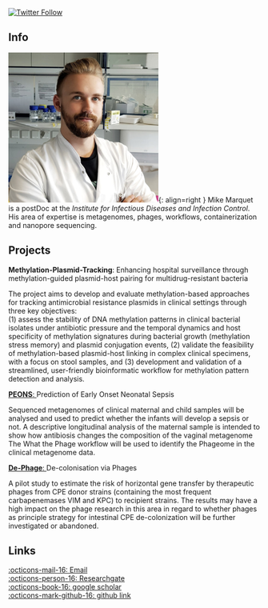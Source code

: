 [![Twitter Follow](https://img.shields.io/twitter/follow/mult1fractal.svg?style=social)](https://twitter.com/mult1fractal) 

## Info

![mike](images/mike.png){: align=right }
Mike Marquet is a postDoc at the *Institute for Infectious Diseases and Infection Control*. His area of expertise is metagenomes, phages, workflows, containerization and nanopore sequencing. 

## Projects


**Methylation-Plasmid-Tracking**:
Enhancing hospital surveillance through methylation-guided plasmid-host pairing for multidrug-resistant bacteria  

The project aims to develop and evaluate methylation-based approaches for tracking antimicrobial resistance plasmids in clinical settings through three key objectives:  
(1) assess the stability of DNA methylation patterns in clinical bacterial isolates under antibiotic pressure and the temporal dynamics and host specificity of methylation signatures during bacterial growth (methylation stress memory) and plasmid conjugation events,
(2) validate the feasibility of methylation-based plasmid-host linking in complex clinical specimens, with a focus on stool samples, and 
(3) development and validation of a streamlined, user-friendly bioinformatic workflow for methylation pattern detection and analysis.   




[**PEONS**: ](https://www.uniklinikum-jena.de/infektionsmedizin/Translationale+Forschung/Klinische+Studien/PEONS.html)
Prediction of Early Onset Neonatal Sepsis  

Sequenced metagenomes of clinical maternal and child samples  will be analysed and used to predict whether the infants will develop a sepsis or not. A descriptive longitudinal analysis of the maternal sample is intended to show how antibiosis changes the composition of the vaginal metagenome
The What the Phage workflow will be used to identify the Phageome in the clinical metagenome data.

[**De-Phage**: ](https://www.uniklinikum-jena.de/infektionsmedizin/Translationale+Forschung/Forschungs_+und+Entwicklungsprojekte/De_Phage.html)
De-colonisation via Phages  

A pilot study to estimate the risk of horizontal gene transfer by therapeutic phages from CPE donor strains (containing the most frequent carbapenemases VIM and KPC) to recipient strains. The results may have a high impact on the phage research in this area in regard to whether phages as principle strategy for intestinal CPE de-colonization will be further investigated or abandoned.

## Links
[:octicons-mail-16: Email](mailto:mike.marquet@med.uni-jena.de)  
[:octicons-person-16: Researchgate](https://www.researchgate.net/profile/Mike_Marquet)  
[:octicons-book-16: google scholar](https://scholar.google.com/citations?user=jEV4ddEAAAAJ&hl=en)  
[:octicons-mark-github-16: github link](https://github.com/mult1fractal)

